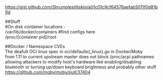 https://gist.github.com/Shrumplestiltskin/a01c01c9cf64576aefab5011f0d81b9d

##Stuff  
#On disk container locations -  
/var/lib/docker/containers  #find configs here  
/proc/[container pid]/root

##Docker / Namespace CVEs  
The deafult OCI linux spec in oci/defaults{_linux}.go in Docker/Moby  
from 1.11 to current upstream master does not block /proc/acpi pathnames  
allowing attackers to modify host's hardware like enabling/disabling  
bluetooth or turning up/down keyboard brightness and probably other stuff  
https://github.com/moby/moby/pull/37404  
